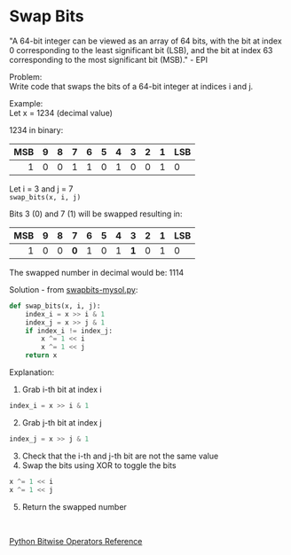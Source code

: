 # Swap Bits

"A 64-bit integer can be viewed as an array of 64 bits, with the bit at index 0 corresponding to the least significant bit (LSB), and the bit at index 63 corresponding to the most significant bit (MSB)." - EPI

Problem:  
Write code that swaps the bits of a 64-bit integer at indices i and j.

Example:  
Let x = 1234 (decimal value)  

1234 in binary:  

|MSB | 9 | 8 | 7 | 6 | 5 | 4 | 3 | 2 | 1 |LSB|  
|---:|---|---|---|---|---|---|---|---|---|---|
|  1 | 0 | 0 | 1 | 1 | 0 | 1 | 0 | 0 | 1 | 0 |   
  
Let i = 3 and j = 7  
```swap_bits(x, i, j)```  
  
Bits 3 (0) and 7 (1) will be swapped resulting in:  

|MSB | 9 | 8 |   7   | 6 | 5 | 4 |   3   | 2 | 1 |LSB|  
|---:|---|---|-------|---|---|---|-------|---|---|---|
|  1 | 0 | 0 | **0** | 1 | 0 | 1 | **1** | 0 | 1 | 0 | 
  
The swapped number in decimal would be: 1114  
  
Solution - from [swapbits-mysol.py](swapbits-mysol.py): 
```python
def swap_bits(x, i, j):
    index_i = x >> i & 1
    index_j = x >> j & 1
    if index_i != index_j:
        x ^= 1 << i
        x ^= 1 << j
    return x
```  
  
Explanation:  
1. Grab i-th bit at index i  
```python
index_i = x >> i & 1
```
2. Grab j-th bit at index j  
```python
index_j = x >> j & 1
```
3. Check that the i-th and j-th bit are not the same value  
4. Swap the bits using XOR to toggle the bits  
```python
x ^= 1 << i
x ^= 1 << j
```  
5. Return the swapped number  
  
</br>  
  
[Python Bitwise Operators Reference](https://www.tutorialspoint.com/python/bitwise_operators_example.htm)